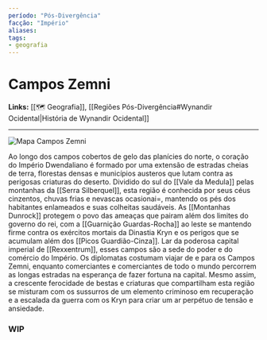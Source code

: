 ```yaml
---
período: "Pós-Divergência"
facção: "Império" 
aliases: 
tags:
- geografia
---
```


# **Campos Zemni**

**Links:** [[🗺 Geografia]], [[Regiões Pós-Divergência#Wynandir Ocidental|História de Wynandir Ocidental]]

---
![Mapa Campos Zemni](https://github.com/Iago31/Exandria-Players/blob/master/assets/Mapa%20Campos%20Zemni.png?raw=true)

Ao longo dos campos cobertos de gelo das planícies do norte, o coração do Império Dwendaliano é formado por uma extensão de estradas cheias de terra, florestas densas e municípios austeros que lutam contra as perigosas criaturas do deserto. Dividido do sul do [[Vale da Medula]] pelas montanhas da [[Serra Silberquel]], esta região é conhecida por seus céus cinzentos, chuvas frias e nevascas ocasionai=, mantendo os pés dos habitantes enlameados e suas colheitas saudáveis. As [[Montanhas Dunrock]] protegem o povo das ameaças que pairam além dos limites do governo do rei, com a [[Guarnição Guardas-Rocha]] ao leste se mantendo firme contra os exércitos mortais da Dinastia Kryn e os perigos que se acumulam além dos [[Picos Guardião-Cinza]]. Lar da poderosa capital imperial de [[Rexxentrum]], esses campos são a sede do poder e do comércio do Império. Os diplomatas costumam viajar de e para os Campos Zemni, enquanto comerciantes e comerciantes de todo o mundo percorrem as longas estradas na esperança de fazer fortuna na capital. Mesmo assim, a crescente ferocidade de bestas e criaturas que compartilham esta região se misturam com os sussurros de um elemento criminoso em recuperação e a escalada da guerra com os Kryn para criar um ar perpétuo de tensão e ansiedade.

### **WIP**